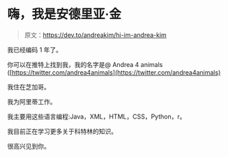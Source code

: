 # 嗨，我是安德里亚·金

> 原文：<https://dev.to/andreakim/hi-im-andrea-kim>

我已经编码 1 年了。

你可以在推特上找到我，我的名字是@ Andrea 4 animals
([https://twitter.com/andrea4animals](https://twitter.com/andrea4animals)

我住在芝加哥。

我为阿里蒂工作。

我主要用这些语言编程:Java，XML，HTML，CSS，Python，r。

我目前正在学习更多关于科特林的知识。

很高兴见到你。